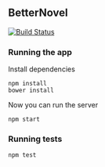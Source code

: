 ## BetterNovel
[![Build Status](https://travis-ci.org/jaybkun/BetterNovel.png?branch=master)](https://travis-ci.org/jaybkun/BetterNovel)
### Running the app

Install dependencies

    npm install
    bower install

Now you can run the server

    npm start

### Running tests

    npm test
